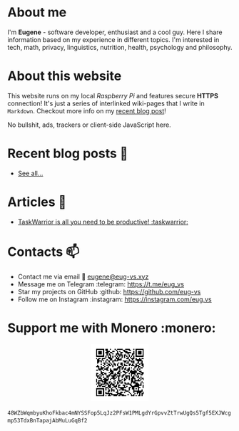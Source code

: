# About me
I'm **Eugene** - software developer, enthusiast and a cool guy. Here I share information based on my experience in different topics. I'm interested in tech, math, privacy, linguistics, nutrition, health, psychology and philosophy.

# About this website
This website runs on my local *Raspberry Pi* and features secure **HTTPS** connection! It's just a series of interlinked wiki-pages that I write in `Markdown`. Checkout more info on my [recent blog post](/blog/2021-07-02.md)!


No bullshit, ads, trackers or client-side JavaScript here.

# Recent blog posts :newspaper:
 - [See all...](./blog/index.md)

# Articles :page_with_curl:
 - [TaskWarrior is all you need to be productive! :taskwarrior:](taskwarrior.md)

# Contacts :mailbox:
 - Contact me via email :email: eugene@eug-vs.xyz
 - Message me on Telegram :telegram: https://t.me/eug_vs
 - Star my projects on GitHub :github: https://github.com/eug-vs
 - Follow me on Instagram :instagram: https://instagram.com/eug.vs

# Support me with Monero :monero:
<p align="center">
<img src="public/monero-qr.png" alt="monero-qr" width="128">
</p>

`48WZbWqmbyuKhoFkbac4mNYSSFop5LqJz2PFsW1PMLgdYrGpvvZtTrwUgQs5Tgf5EXJWcgmp53TdxBnTapajAbMuLuGqBf2`

